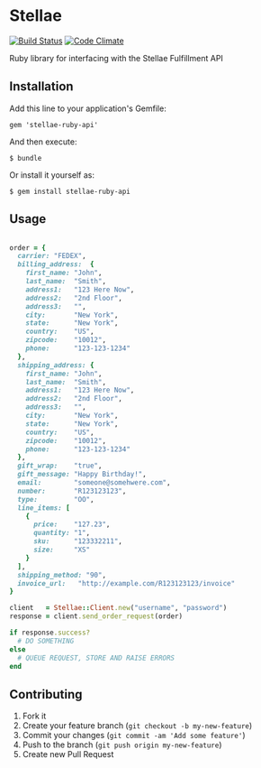 # Stellae

[![Build Status](https://travis-ci.org/jGRUBBS/stellae-ruby-api.svg?branch=master)](https://travis-ci.org/jGRUBBS/stellae-ruby-api)
[![Code Climate](https://codeclimate.com/github/jGRUBBS/stellae-ruby-api.png)](https://codeclimate.com/github/jGRUBBS/stellae-ruby-api)

Ruby library for interfacing with the Stellae Fulfillment API

## Installation

Add this line to your application's Gemfile:

    gem 'stellae-ruby-api'

And then execute:

    $ bundle

Or install it yourself as:

    $ gem install stellae-ruby-api

## Usage

```ruby

order = {
  carrier: "FEDEX",
  billing_address:  { 
    first_name: "John",
    last_name:  "Smith",
    address1:   "123 Here Now",
    address2:   "2nd Floor",
    address3:   "",
    city:       "New York",
    state:      "New York",
    country:    "US",
    zipcode:    "10012",
    phone:      "123-123-1234"
  },
  shipping_address: {
    first_name: "John",
    last_name:  "Smith",
    address1:   "123 Here Now",
    address2:   "2nd Floor",
    address3:   "",
    city:       "New York",
    state:      "New York",
    country:    "US",
    zipcode:    "10012",
    phone:      "123-123-1234"
  },
  gift_wrap:    "true",
  gift_message: "Happy Birthday!",
  email:        "someone@somehwere.com",
  number:       "R123123123",
  type:         "OO",
  line_items: [
    {
      price:    "127.23",
      quantity: "1",
      sku:      "123332211",
      size:     "XS"
    }
  ],
  shipping_method: "90",
  invoice_url:   "http://example.com/R123123123/invoice"
}

client   = Stellae::Client.new("username", "password")
response = client.send_order_request(order)

if response.success?
  # DO SOMETHING
else
  # QUEUE REQUEST, STORE AND RAISE ERRORS
end

```

## Contributing

1. Fork it
2. Create your feature branch (`git checkout -b my-new-feature`)
3. Commit your changes (`git commit -am 'Add some feature'`)
4. Push to the branch (`git push origin my-new-feature`)
5. Create new Pull Request
